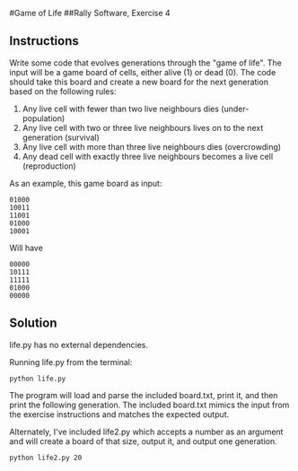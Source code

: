 #Game of Life
##Rally Software, Exercise 4

## Instructions

Write some code that evolves generations through the "game of life".  The input
will be a game board of cells, either alive (1) or dead (0).  The code should
take this board and create a new board for the next generation based on the
following rules:

1. Any live cell with fewer than two live neighbours dies (under- population)
2. Any live cell with two or three live neighbours lives on to the next
   generation (survival)
3. Any live cell with more than three live neighbours dies (overcrowding)
4. Any dead cell with exactly three live neighbours becomes a live cell
   (reproduction)

As an example, this game board as input:

    01000 
    10011 
    11001 
    01000 
    10001

Will have

    00000
    10111
    11111
    01000
    00000

## Solution

life.py has no external dependencies.

Running life.py from the terminal:

    python life.py

The program will load and parse the included board.txt, print it, and then
print the following generation.  The included board.txt mimics the input
from the exercise instructions and matches the expected output.

Alternately, I've included life2.py which accepts a number as an argument
and will create a board of that size, output it, and output one generation.

    python life2.py 20
